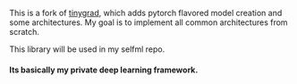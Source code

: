 This is a fork of <a href="https://github.com/geohot/tinygrad">tinygrad</a>, which adds pytorch flavored model creation and some architectures. My goal is to implement all common architectures from scratch.

This library will be used in my selfml repo.

#### Its basically my private deep learning framework.
